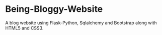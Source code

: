 # Being-Bloggy-Website
A blog website using Flask-Python, Sqlalchemy and Bootstrap along with HTML5 and CSS3.
